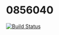 # 0856040
[![Build Status](https://travis-ci.org/osinoyan/0856040.svg?branch=master)](https://travis-ci.org/osinoyan/0856040)
